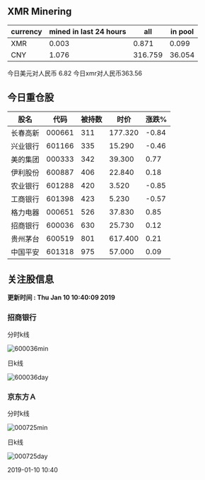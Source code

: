 ## XMR Minering

|currency|mined in last 24 hours|all|in pool|
|---|---|---|---|
|XMR|0.003|0.871|0.099|
|CNY|1.076|316.759|36.054|

今日美元对人民币 6.82	今日xmr对人民币363.56


## 今日重仓股 

|股名|代码|被持数|时价|涨跌%|
|---|---|---|---|---|
|长春高新|000661|311|177.320|-0.84|
|兴业银行|601166|335|15.290|-0.46|
|美的集团|000333|342|39.300|0.77|
|伊利股份|600887|406|22.840|0.18|
|农业银行|601288|420|3.520|-0.85|
|工商银行|601398|423|5.230|-0.57|
|格力电器|000651|526|37.830|0.85|
|招商银行|600036|630|25.730|0.12|
|贵州茅台|600519|801|617.400|0.21|
|中国平安|601318|975|57.000|0.09|

## 关注股信息
**更新时间 : Thu Jan 10 10:40:09 2019**
### 招商银行 
分时k线

![600036min](http://image.sinajs.cn/newchart/min/n/sh600036.gif)

日k线

![600036day](http://image.sinajs.cn/newchart/daily/n/sh600036.gif)

### 京东方Ａ 
分时k线

![000725min](http://image.sinajs.cn/newchart/min/n/sz000725.gif)

日k线

![000725day](http://image.sinajs.cn/newchart/daily/n/sz000725.gif)

2019-01-10 10:40